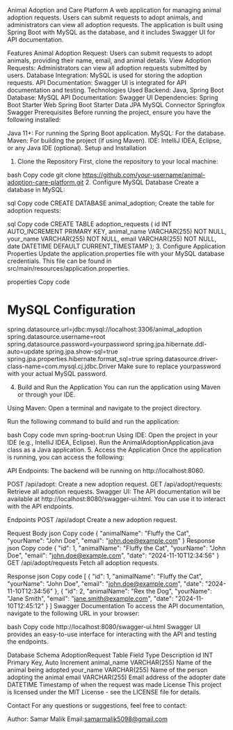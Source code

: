 Animal Adoption and Care Platform
A web application for managing animal adoption requests. Users can submit requests to adopt animals, and administrators can view all adoption requests. The application is built using Spring Boot with MySQL as the database, and it includes Swagger UI for API documentation.

Features
Animal Adoption Request: Users can submit requests to adopt animals, providing their name, email, and animal details.
View Adoption Requests: Administrators can view all adoption requests submitted by users.
Database Integration: MySQL is used for storing the adoption requests.
API Documentation: Swagger UI is integrated for API documentation and testing.
Technologies Used
Backend: Java, Spring Boot
Database: MySQL
API Documentation: Swagger UI
Dependencies:
Spring Boot Starter Web
Spring Boot Starter Data JPA
MySQL Connector
Springfox Swagger
Prerequisites
Before running the project, ensure you have the following installed:

Java 11+: For running the Spring Boot application.
MySQL: For the database.
Maven: For building the project (if using Maven).
IDE: IntelliJ IDEA, Eclipse, or any Java IDE (optional).
Setup and Installation
1. Clone the Repository
First, clone the repository to your local machine:

bash
Copy code
git clone https://github.com/your-username/animal-adoption-care-platform.git
2. Configure MySQL Database
Create a database in MySQL:

sql
Copy code
CREATE DATABASE animal_adoption;
Create the table for adoption requests:

sql
Copy code
CREATE TABLE adoption_requests (
    id INT AUTO_INCREMENT PRIMARY KEY,
    animal_name VARCHAR(255) NOT NULL,
    your_name VARCHAR(255) NOT NULL,
    email VARCHAR(255) NOT NULL,
    date DATETIME DEFAULT CURRENT_TIMESTAMP
);
3. Configure Application Properties
Update the application.properties file with your MySQL database credentials. This file can be found in src/main/resources/application.properties.

properties
Copy code
# MySQL Configuration
spring.datasource.url=jdbc:mysql://localhost:3306/animal_adoption
spring.datasource.username=root
spring.datasource.password=yourpassword
spring.jpa.hibernate.ddl-auto=update
spring.jpa.show-sql=true
spring.jpa.properties.hibernate.format_sql=true
spring.datasource.driver-class-name=com.mysql.cj.jdbc.Driver
Make sure to replace yourpassword with your actual MySQL password.

4. Build and Run the Application
You can run the application using Maven or through your IDE.

Using Maven:
Open a terminal and navigate to the project directory.

Run the following command to build and run the application:

bash
Copy code
mvn spring-boot:run
Using IDE:
Open the project in your IDE (e.g., IntelliJ IDEA, Eclipse).
Run the AnimalAdoptionApplication.java class as a Java application.
5. Access the Application
Once the application is running, you can access the following:

API Endpoints: The backend will be running on http://localhost:8080.

POST /api/adopt: Create a new adoption request.
GET /api/adopt/requests: Retrieve all adoption requests.
Swagger UI: The API documentation will be available at http://localhost:8080/swagger-ui.html. You can use it to interact with the API endpoints.

Endpoints
POST /api/adopt
Create a new adoption request.

Request Body
json
Copy code
{
  "animalName": "Fluffy the Cat",
  "yourName": "John Doe",
  "email": "john.doe@example.com"
}
Response
json
Copy code
{
  "id": 1,
  "animalName": "Fluffy the Cat",
  "yourName": "John Doe",
  "email": "john.doe@example.com",
  "date": "2024-11-10T12:34:56"
}
GET /api/adopt/requests
Fetch all adoption requests.

Response
json
Copy code
[
  {
    "id": 1,
    "animalName": "Fluffy the Cat",
    "yourName": "John Doe",
    "email": "john.doe@example.com",
    "date": "2024-11-10T12:34:56"
  },
  {
    "id": 2,
    "animalName": "Rex the Dog",
    "yourName": "Jane Smith",
    "email": "jane.smith@example.com",
    "date": "2024-11-10T12:45:12"
  }
]
Swagger Documentation
To access the API documentation, navigate to the following URL in your browser:

bash
Copy code
http://localhost:8080/swagger-ui.html
Swagger UI provides an easy-to-use interface for interacting with the API and testing the endpoints.

Database Schema
AdoptionRequest Table
Field	Type	Description
id	INT	Primary Key, Auto Increment
animal_name	VARCHAR(255)	Name of the animal being adopted
your_name	VARCHAR(255)	Name of the person adopting the animal
email	VARCHAR(255)	Email address of the adopter
date	DATETIME	Timestamp of when the request was made
License
This project is licensed under the MIT License - see the LICENSE file for details.

Contact
For any questions or suggestions, feel free to contact:

Author: Samar Malik
Email:samarmalik5098@gmail.com
